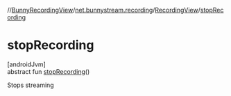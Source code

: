 //[BunnyRecordingView](../../../index.md)/[net.bunnystream.recording](../index.md)/[RecordingView](index.md)/[stopRecording](stop-recording.md)

# stopRecording

[androidJvm]\
abstract fun [stopRecording](stop-recording.md)()

Stops streaming
